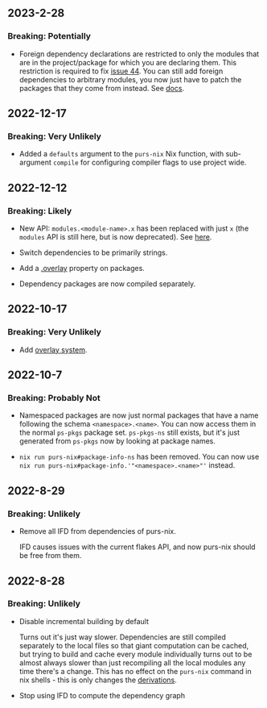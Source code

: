 ## 2023-2-28
### Breaking: Potentially

- Foreign dependency declarations are restricted to only the modules that are in the project/package for which you are declaring them. This restriction is required to fix [issue 44](https://github.com/purs-nix/purs-nix/issues/44). You can still add foreign dependencies to arbitrary modules, you now just have to patch the packages that they come from instead. See [docs](docs/foreign.md).


## 2022-12-17
### Breaking: Very Unlikely

- Added a `defaults` argument to the `purs-nix` Nix function, with sub-argument `compile` for configuring compiler flags to use project wide.


## 2022-12-12
### Breaking: Likely

- New API: `modules.<module-name>.x` has been replaced with just `x` (the `modules` API is still here, but is now deprecated). See [here](docs/derivations.md).

- Switch dependencies to be primarily strings.

- Add a [.overlay](docs/modifying-package-set.md#generating-overlays-from-packages) property on packages.
- Dependency packages are now compiled separately.


## 2022-10-17
### Breaking: Very Unlikely

- Add [overlay system](docs/modifying-package-set.md).


## 2022-10-7
### Breaking: Probably Not

- Namespaced packages are now just normal packages that have a name following the schema `<namespace>.<name>`. You can now access them in the normal `ps-pkgs` package set. `ps-pkgs-ns` still exists, but it's just generated from `ps-pkgs` now by looking at package names.

- `nix run purs-nix#package-info-ns` has been removed. You can now use `nix run purs-nix#package-info.'"<namespace>.<name>"'` instead.


## 2022-8-29
### Breaking: Unlikely

- Remove all IFD from dependencies of purs-nix.

  IFD causes issues with the current flakes API, and now purs-nix should be free from them.


## 2022-8-28
### Breaking: Unlikely

- Disable incremental building by default

  Turns out it's just way slower. Dependencies are still compiled separately to the local files so that giant computation can be cached, but trying to build and cache every module individually turns out to be almost always slower than just recompiling all the local modules any time there's a change. This has no effect on the `purs-nix` command in nix shells - this is only changes the [derivations](docs/derivations.md).

- Stop using IFD to compute the dependency graph
